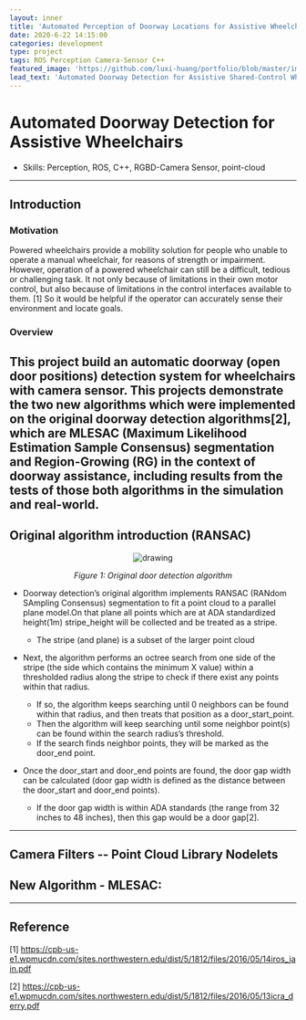 ```yaml
---
layout: inner
title: 'Automated Perception of Doorway Locations for Assistive Wheelchairs'
date: 2020-6-22 14:15:00
categories: development
type: project
tags: ROS Perception Camera-Sensor C++ 
featured_image: 'https://github.com/luxi-huang/portfolio/blob/master/img/posts/doorway_detection/title.png?raw=true'
lead_text: 'Automated Doorway Detection for Assistive Shared-Control Wheelchairs'
---
```


# Automated Doorway Detection for Assistive Wheelchairs

- Skills: Perception, ROS, C++, RGBD-Camera Sensor, point-cloud 

---

## Introduction 

### Motivation 

Powered wheelchairs provide a mobility solution for people who unable  to  operate  a  manual  wheelchair,  for  reasons  of strength  or  impairment.  However,  operation  of  a  powered wheelchair can still be a difficult, tedious or challenging task. It not only because of limitations in  their  own  motor  control,  but  also  because  of  limitations  in the control interfaces available to them. [1] So it would be helpful if the operator can accurately sense their environment and locate goals. 

### Overview
This project build an automatic doorway (open door positions) detection system for wheelchairs with camera sensor.  This projects demonstrate the two new algorithms which were implemented on the original doorway detection algorithms[2], which are MLESAC (Maximum Likelihood Estimation Sample Consensus) segmentation and Region-Growing (RG) in the context of doorway assistance, including results from the tests of those both algorithms in the simulation and real-world. 
---

## Original algorithm introduction (RANSAC)

<!-- <strong>bold text</strong>. -->

<p align="middle"> <img src="https://github.com/luxi-huang/portfolio/blob/master/img/posts/doorway_detection/original_algorithm.png?raw=true" alt="drawing"/> </p>  

*<center>Figure 1: Original door detection algorithm</center>*


 - Doorway detection’s original algorithm implements RANSAC (RANdom SAmpling Consensus) segmentation to fit a point cloud to a parallel plane model.On that plane all points which are at ADA standardized height(1m) stripe_height will be collected and be treated as a stripe.
   - The stripe (and plane) is a subset of the larger point cloud  

- Next, the algorithm performs an octree search from one side of the stripe (the side which contains the minimum X value) within a thresholded radius along the stripe to check if there exist any points within that radius. 
    - If so, the algorithm keeps searching until 0 neighbors can be found within that radius, and then treats that position as a door_start_point.
    - Then the algorithm will keep searching until some neighbor point(s) can be found within the search radius’s threshold.
    - If the search finds neighbor points, they will be marked as the door_end point. 

- Once the door_start and door_end points are found, the door gap width can be calculated (door gap width is defined as the distance between the door_start and door_end points). 
    - If the door gap width is within ADA standards (the range from 32 inches to 48 inches), then this gap would be a door gap[2].   

---
## Camera Filters -- Point Cloud Library Nodelets  


## New Algorithm - MLESAC:


---
## Reference

[1] https://cpb-us-e1.wpmucdn.com/sites.northwestern.edu/dist/5/1812/files/2016/05/14iros_jain.pdf

[2] https://cpb-us-e1.wpmucdn.com/sites.northwestern.edu/dist/5/1812/files/2016/05/13icra_derry.pdf
